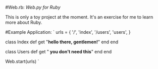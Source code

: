 #Web.rb: *Web.py for Ruby*

This is only a toy project at the moment. It's an exercise for me to learn more about Ruby.

#Example Application:
`
urls = { 
  '/', 'index',
  '/users', 'users',
}

class Index
  def get
    "<b>hello there, gentlemen!</b>"
  end
end

class Users
  def get
    "<b> you don't need this</b>"
  end
end

Web.start(urls)
`